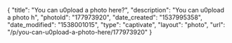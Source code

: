 {
    "title": "You can u0pload a photo here?",
    "description": "You can u0pload a photo h",
    "photoId": "177973920",
    "date_created": "1537995358",
    "date_modified": "1538001015",
    "type": "captivate",
    "layout": "photo",
    "url": "\/p\/you-can-u0pload-a-photo-here\/177973920"
}